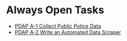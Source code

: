 # Always Open Tasks

* [PDAP A-1 Collect Public Police Data](collect-public-police-data-pdap-docs-1.0.0-documentation.md)
* [PDAP A-2 Write an Automated Data Scraper](write-an-automated-data-scraper-pdap-docs-1.0.0-documentation.md)



